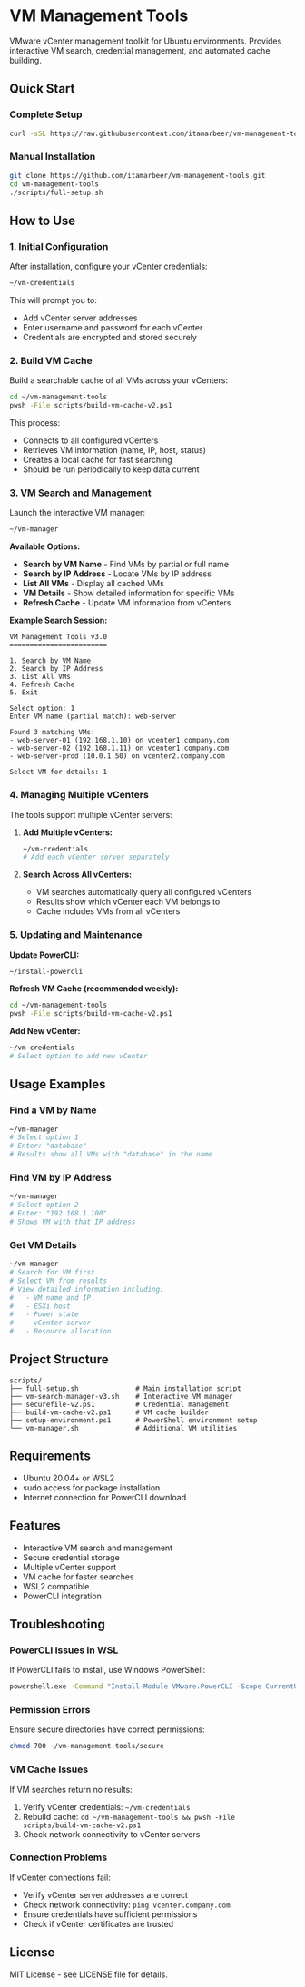 # VM Management Tools

VMware vCenter management toolkit for Ubuntu environments. Provides interactive VM search, credential management, and automated cache building.

## Quick Start

### Complete Setup
```bash
curl -sSL https://raw.githubusercontent.com/itamarbeer/vm-management-tools/main/scripts/full-setup.sh | bash
```

### Manual Installation
```bash
git clone https://github.com/itamarbeer/vm-management-tools.git
cd vm-management-tools
./scripts/full-setup.sh
```

## How to Use

### 1. Initial Configuration

After installation, configure your vCenter credentials:
```bash
~/vm-credentials
```

This will prompt you to:
- Add vCenter server addresses
- Enter username and password for each vCenter
- Credentials are encrypted and stored securely

### 2. Build VM Cache

Build a searchable cache of all VMs across your vCenters:
```bash
cd ~/vm-management-tools
pwsh -File scripts/build-vm-cache-v2.ps1
```

This process:
- Connects to all configured vCenters
- Retrieves VM information (name, IP, host, status)
- Creates a local cache for fast searching
- Should be run periodically to keep data current

### 3. VM Search and Management

Launch the interactive VM manager:
```bash
~/vm-manager
```

**Available Options:**
- **Search by VM Name** - Find VMs by partial or full name
- **Search by IP Address** - Locate VMs by IP address
- **List All VMs** - Display all cached VMs
- **VM Details** - Show detailed information for specific VMs
- **Refresh Cache** - Update VM information from vCenters

**Example Search Session:**
```
VM Management Tools v3.0
========================

1. Search by VM Name
2. Search by IP Address  
3. List All VMs
4. Refresh Cache
5. Exit

Select option: 1
Enter VM name (partial match): web-server

Found 3 matching VMs:
- web-server-01 (192.168.1.10) on vcenter1.company.com
- web-server-02 (192.168.1.11) on vcenter1.company.com  
- web-server-prod (10.0.1.50) on vcenter2.company.com

Select VM for details: 1
```

### 4. Managing Multiple vCenters

The tools support multiple vCenter servers:

1. **Add Multiple vCenters:**
   ```bash
   ~/vm-credentials
   # Add each vCenter server separately
   ```

2. **Search Across All vCenters:**
   - VM searches automatically query all configured vCenters
   - Results show which vCenter each VM belongs to
   - Cache includes VMs from all vCenters

### 5. Updating and Maintenance

**Update PowerCLI:**
```bash
~/install-powercli
```

**Refresh VM Cache (recommended weekly):**
```bash
cd ~/vm-management-tools
pwsh -File scripts/build-vm-cache-v2.ps1
```

**Add New vCenter:**
```bash
~/vm-credentials
# Select option to add new vCenter
```

## Usage Examples

### Find a VM by Name
```bash
~/vm-manager
# Select option 1
# Enter: "database"
# Results show all VMs with "database" in the name
```

### Find VM by IP Address
```bash
~/vm-manager
# Select option 2  
# Enter: "192.168.1.100"
# Shows VM with that IP address
```

### Get VM Details
```bash
~/vm-manager
# Search for VM first
# Select VM from results
# View detailed information including:
#   - VM name and IP
#   - ESXi host
#   - Power state
#   - vCenter server
#   - Resource allocation
```

## Project Structure

```
scripts/
├── full-setup.sh              # Main installation script
├── vm-search-manager-v3.sh    # Interactive VM manager
├── securefile-v2.ps1          # Credential management
├── build-vm-cache-v2.ps1      # VM cache builder
├── setup-environment.ps1      # PowerShell environment setup
└── vm-manager.sh              # Additional VM utilities
```

## Requirements

- Ubuntu 20.04+ or WSL2
- sudo access for package installation
- Internet connection for PowerCLI download

## Features

- Interactive VM search and management
- Secure credential storage
- Multiple vCenter support
- VM cache for faster searches
- WSL2 compatible
- PowerCLI integration

## Troubleshooting

### PowerCLI Issues in WSL
If PowerCLI fails to install, use Windows PowerShell:
```bash
powershell.exe -Command "Install-Module VMware.PowerCLI -Scope CurrentUser -Force"
```

### Permission Errors
Ensure secure directories have correct permissions:
```bash
chmod 700 ~/vm-management-tools/secure
```

### VM Cache Issues
If VM searches return no results:
1. Verify vCenter credentials: `~/vm-credentials`
2. Rebuild cache: `cd ~/vm-management-tools && pwsh -File scripts/build-vm-cache-v2.ps1`
3. Check network connectivity to vCenter servers

### Connection Problems
If vCenter connections fail:
- Verify vCenter server addresses are correct
- Check network connectivity: `ping vcenter.company.com`
- Ensure credentials have sufficient permissions
- Check if vCenter certificates are trusted

## License

MIT License - see LICENSE file for details.
